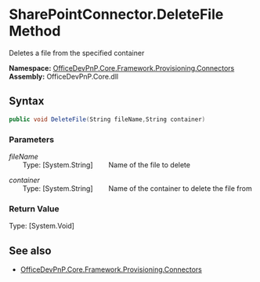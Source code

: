 # SharePointConnector.DeleteFile Method  
Deletes a file from the specified container  

**Namespace:** [OfficeDevPnP.Core.Framework.Provisioning.Connectors](OfficeDevPnP.Core.Framework.Provisioning.Connectors.md)  
**Assembly:** OfficeDevPnP.Core.dll  
## Syntax
```C#
public void DeleteFile(String fileName,String container)
```
### Parameters
*fileName*  
&emsp;&emsp;Type: [System.String] 
&emsp;&emsp;Name of the file to delete  
  
*container*  
&emsp;&emsp;Type: [System.String] 
&emsp;&emsp;Name of the container to delete the file from  
  
### Return Value
Type: [System.Void]  

## See also
- [OfficeDevPnP.Core.Framework.Provisioning.Connectors](OfficeDevPnP.Core.Framework.Provisioning.Connectors.md)

